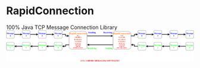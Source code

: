 # RapidConnection
100% Java TCP Message Connection Library
![Alt text](Images/Diagram.png?raw=true "Diagram")
